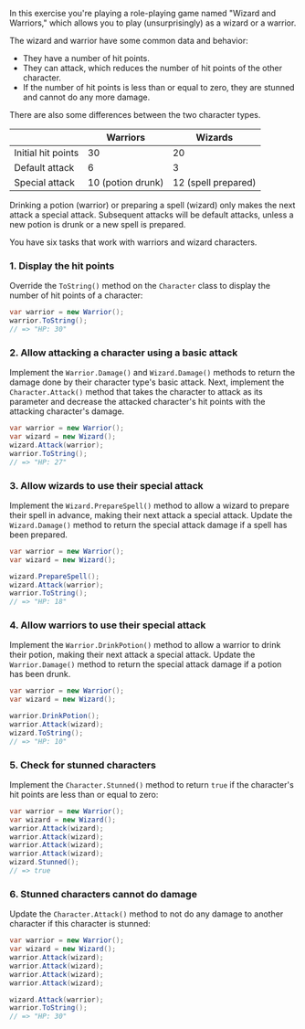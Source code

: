 In this exercise you're playing a role-playing game named "Wizard and Warriors," which allows you to play (unsurprisingly) as a wizard or a warrior.

The wizard and warrior have some common data and behavior:

- They have a number of hit points.
- They can attack, which reduces the number of hit points of the other character.
- If the number of hit points is less than or equal to zero, they are stunned and cannot do any more damage.

There are also some differences between the two character types.

|                    | Warriors          | Wizards             |
| ------------------ | ----------------- | ------------------- |
| Initial hit points | 30                | 20                  |
| Default attack     | 6                 | 3                   |
| Special attack     | 10 (potion drunk) | 12 (spell prepared) |

Drinking a potion (warrior) or preparing a spell (wizard) only makes the next attack a special attack. Subsequent attacks will be default attacks, unless a new potion is drunk or a new spell is prepared.

You have six tasks that work with warriors and wizard characters.

### 1. Display the hit points

Override the `ToString()` method on the `Character` class to display the number of hit points of a character:

```csharp
var warrior = new Warrior();
warrior.ToString();
// => "HP: 30"
```

### 2. Allow attacking a character using a basic attack

Implement the `Warrior.Damage()` and `Wizard.Damage()` methods to return the damage done by their character type's basic attack. Next, implement the `Character.Attack()` method that takes the character to attack as its parameter and decrease the attacked character's hit points with the attacking character's damage.

```csharp
var warrior = new Warrior();
var wizard = new Wizard();
wizard.Attack(warrior);
warrior.ToString();
// => "HP: 27"
```

### 3. Allow wizards to use their special attack

Implement the `Wizard.PrepareSpell()` method to allow a wizard to prepare their spell in advance, making their next attack a special attack. Update the `Wizard.Damage()` method to return the special attack damage if a spell has been prepared.

```csharp
var warrior = new Warrior();
var wizard = new Wizard();

wizard.PrepareSpell();
wizard.Attack(warrior);
warrior.ToString();
// => "HP: 18"
```

### 4. Allow warriors to use their special attack

Implement the `Warrior.DrinkPotion()` method to allow a warrior to drink their potion, making their next attack a special attack. Update the `Warrior.Damage()` method to return the special attack damage if a potion has been drunk.

```csharp
var warrior = new Warrior();
var wizard = new Wizard();

warrior.DrinkPotion();
warrior.Attack(wizard);
wizard.ToString();
// => "HP: 10"
```

### 5. Check for stunned characters

Implement the `Character.Stunned()` method to return `true` if the character's hit points are less than or equal to zero:

```csharp
var warrior = new Warrior();
var wizard = new Wizard();
warrior.Attack(wizard);
warrior.Attack(wizard);
warrior.Attack(wizard);
warrior.Attack(wizard);
wizard.Stunned();
// => true
```

### 6. Stunned characters cannot do damage

Update the `Character.Attack()` method to not do any damage to another character if this character is stunned:

```csharp
var warrior = new Warrior();
var wizard = new Wizard();
warrior.Attack(wizard);
warrior.Attack(wizard);
warrior.Attack(wizard);
warrior.Attack(wizard);

wizard.Attack(warrior);
warrior.ToString();
// => "HP: 30"
```
